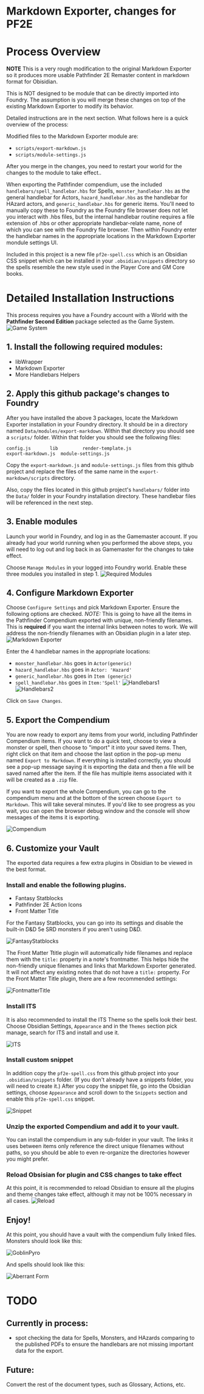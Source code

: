 
# Markdown Exporter, changes for PF2E

# Process Overview

**NOTE** This is a very rough modification to the original Markdown Exporter so it
produces more usable Pathfinder 2E Remaster content in markdown format for Obisidian.

This is NOT designed to be module that can be directly imported into Foundry.  The assumption
is you will merge these changes on top of the existing Markdown Exporter to modify its behavior. 

Detailed instructions are in the next section.  What follows here is a quick overview of the process:

Modified files to the Markdown Exporter module are:
- `scripts/export-markdown.js`
- `scripts/module-settings.js`

After you merge in the changes, you need to restart your world for the changes to the module to 
take effect..

When exporting the Pathfinder compendium, use the included `handlebars/spell_handlebar.hbs` for Spells, `monster_handlebar.hbs` as the general handlebar for Actors, `hazard_handlebar.hbs` as the handlebar for HAzard actors, and `generic_handlebar.hbs` for generic items.  You'll need to manually copy these to Foundry as the Foundry file browser does not let you interact with .hbs files, but the internal handlebar routine requires a file extension of .hbs or other appropriate handlebar-relate name, none of which you can see with the Foundry file browser. Then within Foundry enter the handlebar names in the appropriate locations in the Markdown Exporter mondule settings UI.

Included in this project is a new file `pf2e-spell.css` which is an 
Obsidian CSS snippet which can be installed in your `.obsidian/snippets` directory so the spells resemble the new style used in the Player Core and GM Core books.

# Detailed Installation Instructions

This process requires you have a Foundry account with a World with the **Pathfinder Second Edition** package selected as the Game System.
![Game System](Screenshots/GameSystem.png)

## 1. Install the following required modules:
* libWrapper
* Markdown Exporter
* More Handlebars Helpers

## 2. Apply this github package's changes to Foundry
After you have installed the above 3 packages, locate the Markdown Exporter installation in your Foundry directory.   It should be in a directory named `Data/modules/export-markdown`.  Within that directory you should see a `scripts/` folder.   Within that folder you should see the following files:
``` 
config.js		lib			render-template.js
export-markdown.js	module-settings.js
```

Copy the `export-markdown.js` and `module-settings.js` files from this github project and replace the files of the same name in the `export-markdown/scripts` directory.

Also, copy the files located in this github project's `handlebars/` folder into the `Data/` folder in your Foundry installation directory.    These handlebar files will be referenced in the next step.

## 3. Enable modules
Launch your world in Foundry, and log in as the Gamemaster account.   If you already had your world running when you performed the above steps, you will need to log out and log back in as Gamemaster for the changes to take effect.

Choose `Manage Modules` in your logged into Foundry world.  Enable these three modules you installed in step 1. 
![Required Modules](Screenshots/RequiredModules.png)

## 4. Configure Markdown Exporter
Choose `Configure Settings` and pick Markdown Exporter. Ensure the following options are checked.   _NOTE:_ This is going to have all the items in the Pathfinder Compendium exported with unique, non-friendly filenames.  This is **required** if you want the internal links between notes to work.  We will address the non-friendly filenames with an Obsidian plugin in a later step.
![Markdown Exporter](Screenshots/MarkdownExporterSettings.png)

Enter the 4 handlebar names in the appropriate locations:
* `monster_handlebar.hbs` goes in `Actor(generic)`
* `hazard_handlebar.hbs` goes in `Actor: 'Hazard'`
* `generic_handlebar.hbs` goes in `Item (generic)`
* `spell_handlebar.hbs` goes in `Item:'Spell'`
![Handlebars1](Screenshots/MarkdownExporterSettings2.png)
![Handlebars2](Screenshots/MarkdownExporterSettings3.png)

Click on `Save Changes`.

## 5. Export the Compendium
You are now ready to export any items from your world, including Pathfinder Compendium items.  If you want to do a quick test, choose to view a monster or spell, then choose to "import" it into your saved items.   Then, right click on that item and choose the last option in the pop-up menu named `Export to Markdown`. If everything is installed correctly, you should see a pop-up message saying it is exporting the data and then a file will be saved named after the item. If the file has multiple items associated with it will be created as a `.zip` file.

If you want to export the whole Compendium, you can go to the compendium menu and at the bottom of the screen choose `Export to Markdown`.  This will take several minutes.  If you'd like to see progress as you wait, you can open the browser debug window and the console will show messages of the items it is exporting.

![Compendium](Screenshots/Compendium.png)

## 6. Customize your Vault
The exported data requires a few extra plugins in Obsidian to be viewed in the best format.
### Install and enable the following plugins. 
* Fantasy Statblocks
* Pathfinder 2E Action Icons
* Front Matter Title 

For the Fantasy Statblocks, you can go into its settings and disable the built-in D&D 5e SRD monsters if you aren't using D&D.

![FantasyStatblocks](Screenshots/FantasyStatblocksPlugin.png)


The Front Matter Ttitle plugin will automatically hide filenames and replace them with the `title:` property in a note's frontmatter.  This helps hide the non-friendly unique filenames and links that Markdown Exporter generated. It will not affect any existing notes that do not have a `title:` property. 
For the Front Matter Title plugin, there are a few recommended settings:

![FontmatterTitle](Screenshots/FrontMatterTitleSettings.png)

### Install ITS
It is also recommended to install the ITS Theme so the spells look their best. Choose Obsidian Settings, `Appearance` and in the `Themes` section pick manage, search for ITS and install and use it.

![ITS](Screenshots/InstallITS.png)

### Install custom snippet
In addition copy the `pf2e-spell.css` from this github project into your `.obsidian/snippets` folder.  (If you don't already have a snippets folder, you will need to create it.)   After you copy the snippet file, go into the Obsidian settings, choose `Appearance` and scroll down to the `Snippets` section and enable this `pf2e-spell.css` snippet.

![Snippet](Screenshots/EnableSnippet.png)

### Unzip the exported Compendium and add it to your vault.
You can install the compendium in any sub-folder in your vault.  The links it uses between items only reference the direct unique filenames without paths, so you should be able to even re-organize the directories however you might prefer.

### Reload Obsisian for plugin and CSS changes to take effect
At this point, it is recommended to reload Obsidian to ensure all the plugins and theme changes take effect, although it may not be 100% necessary in all cases.
![Reload](Screenshots/ReloadApp.png)

## Enjoy!
At this point, you should have a vault with the compendium fully linked files.  Monsters should look like this:

![GoblinPyro](Screenshots/GoblinPyro.png)

And spells should look like this:

![Aberrant Form](Screenshots/AberrantForm.png)

# TODO

## Currently in process:
* spot checking the data for Spells, Monsters, and HAzards comparing to the published PDFs to ensure the handlebars are not missing important data for the export.

## Future:
Convert the rest of the document types, such as Glossary, Actions, etc.
